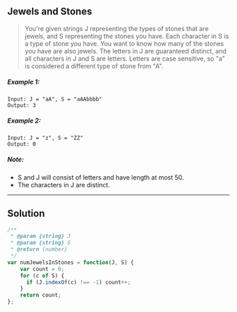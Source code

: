 ## Jewels and Stones

> You're given strings J representing the types of stones that are jewels, and S representing the stones you have.  Each character in S is a type of stone you have.  You want to know how many of the stones you have are also jewels.
> The letters in J are guaranteed distinct, and all characters in J and S are letters. Letters are case sensitive, so "a" is considered a different type of stone from "A". 

##### Example 1:
```
Input: J = "aA", S = "aAAbbbb"
Output: 3
```

##### Example 2:
```
Input: J = "z", S = "ZZ"
Output: 0
```

##### Note:
- S and J will consist of letters and have length at most 50.
- The characters in J are distinct.
---
## Solution
```javascript
/**
 * @param {string} J
 * @param {string} S
 * @return {number}
 */
var numJewelsInStones = function(J, S) {
    var count = 0;
    for (c of S) {
      if (J.indexOf(c) !== -1) count++;
    }
    return count;
};
```
